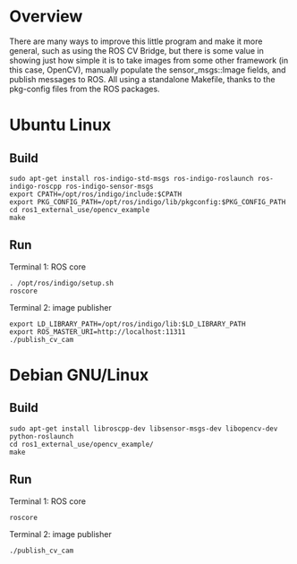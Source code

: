 # Overview

There are many ways to improve this little program and make it more general, such as using the ROS CV Bridge, but there is some value in showing just how simple it is to take images from some other framework (in this case, OpenCV), manually populate the sensor_msgs::Image fields, and publish messages to ROS. All using a standalone Makefile, thanks to the pkg-config files from the ROS packages.

# Ubuntu Linux

## Build
~~~
sudo apt-get install ros-indigo-std-msgs ros-indigo-roslaunch ros-indigo-roscpp ros-indigo-sensor-msgs
export CPATH=/opt/ros/indigo/include:$CPATH
export PKG_CONFIG_PATH=/opt/ros/indigo/lib/pkgconfig:$PKG_CONFIG_PATH
cd ros1_external_use/opencv_example
make
~~~

## Run
Terminal 1: ROS core
~~~
. /opt/ros/indigo/setup.sh
roscore
~~~

Terminal 2: image publisher
~~~
export LD_LIBRARY_PATH=/opt/ros/indigo/lib:$LD_LIBRARY_PATH
export ROS_MASTER_URI=http://localhost:11311
./publish_cv_cam
~~~

# Debian GNU/Linux

## Build
~~~
sudo apt-get install libroscpp-dev libsensor-msgs-dev libopencv-dev python-roslaunch
cd ros1_external_use/opencv_example/
make
~~~

## Run
Terminal 1: ROS core
~~~
roscore
~~~

Terminal 2: image publisher
~~~
./publish_cv_cam
~~~
